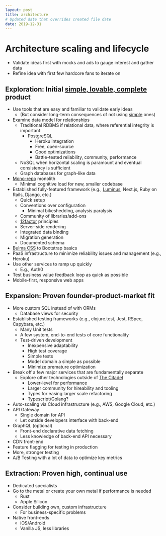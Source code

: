 ```yaml
---
layout: post
title: architecture
# Updated date that overrides created file date
date: 2019-12-31
---
```


# Architecture scaling and lifecycle

* Validate ideas first with mocks and ads to gauge interest and gather data
* Refine idea with first few hardcore fans to iterate on

## Exploration: Initial [simple, lovable, complete](https://blog.asmartbear.com/slc.html) product
* Use tools that are easy and familiar to validate early ideas
  * (But consider long-term consequences of not using [simple](https://www.youtube.com/watch?v=rI8tNMsozo0) ones)
* Examine data model for relationships
  * Traditional RDBMS if relational data, where referential integrity is important
    * PostgreSQL
      * Heroku integration
      * Free, open-source
      * Good optimizations
      * Battle-tested reliability, community, performance
  * NoSQL when horizontal scaling is paramount and eventual consistency is sufficient
  * Graph databases for graph-like data
* [Mono-repo](http://danluu.com/monorepo/) monolith
  * Minimal cognitive load for new, smaller codebase
* Established fully-featured framework (e.g., [Luminus](https://luminusweb.com), Next.js, Ruby on Rails, Django, etc.)
  * Quick setup
  * Conventions over configuration
    * Minimal bikeshedding, analysis paralysis
  * Community of libraries/add-ons
  * [12factor](https://12factor.net) principles
  * Server-side rendering
  * Integrated data binding
  * Migration generation
  * Documented schema
* [Bulma CSS](https://bulma.io) to Bootstrap basics
* PaaS infrastructure to minimize reliability issues and management (e.g., Heroku)
* Use other services to ramp up quickly
  * E.g., Auth0
* Test business value feedback loop as quick as possible
* Mobile-first, responsive web apps

## Expansion: Proven founder-product-market fit
* More custom SQL instead of with ORMs
  * Database views for security
* Established testing frameworks (e.g., clojure.test, Jest, RSpec, Capybara, etc.)
  * Many Unit tests
  * A few system, end-to-end tests of core functionality
  * Test-driven development
    * Inexpensive adaptability
    * High test coverage
    * Simple tests
    * Model domain a simple as possible
    * Minimize premature optimization
* Break off a few major services that are fundamentally separate
  * Explore other technologies outside of [The Citadel](https://m.signalvnoise.com/the-majestic-monolith-can-become-the-citadel/)
    * Lower-level for performance
    * Larger community for hireability and tooling
    * Types for easing larger scale refactoring
    * Typescript/Golang?
* Auto-scaling via Cloud infrastructure (e.g., AWS, Google Cloud, etc.)
* API Gateway
  * Single domain for API
  * Let outside developers interface with back-end
* GraphQL (optional)
  * Front-end declarative data fetching
  * Less knowledge of back-end API necessary
* CDN front-end
* Feature flagging for testing in production
* More, stronger testing
* A/B Testing with a lot of data to optimize key metrics

## Extraction: Proven high, continual use
* Dedicated specialists
* Go to the metal or create your own metal if performance is needed
  * Rust
  * Apple Silicon
* Consider building own, custom infrastructure
  * For business-specific problems
* Native front-ends
  * iOS/Android
  * Vanilla JS, less libraries
